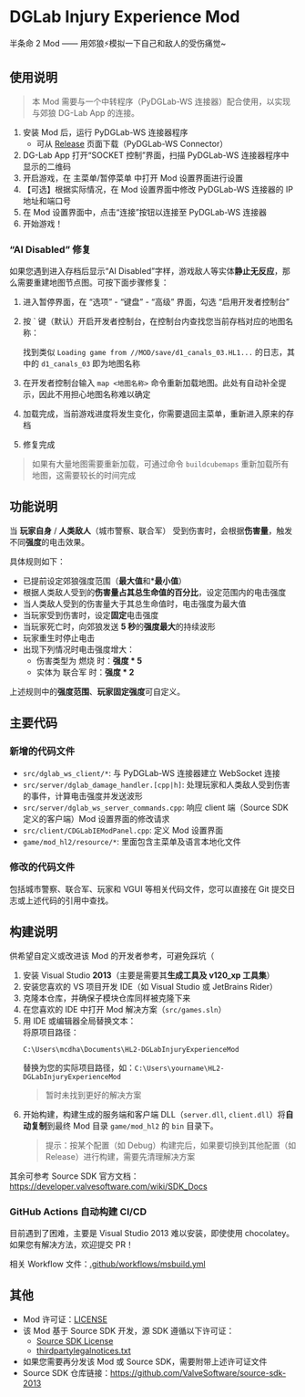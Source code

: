 # DGLab Injury Experience Mod

半条命 2 Mod —— 用郊狼⚡模拟一下自己和敌人的受伤痛觉~

## 使用说明

> 本 Mod 需要与一个中转程序（PyDGLab-WS 连接器）配合使用，以实现与郊狼 DG-Lab App 的连接。

1. 安装 Mod 后，运行 PyDGLab-WS 连接器程序
    - 可从 [Release](https://github.com/Ljzd-PRO/HL2-DGLabInjuryExperienceMod/releases) 页面下载（PyDGLab-WS Connector）
2. DG-Lab App 打开“SOCKET 控制”界面，扫描 PyDGLab-WS 连接器程序中显示的二维码
3. 开启游戏，在 主菜单/暂停菜单 中打开 Mod 设置界面进行设置
4. 【可选】根据实际情况，在 Mod 设置界面中修改 PyDGLab-WS 连接器的 IP 地址和端口号
5. 在 Mod 设置界面中，点击“连接”按钮以连接至 PyDGLab-WS 连接器
6. 开始游戏！

### “AI Disabled” 修复

如果您遇到进入存档后显示“AI Disabled”字样，游戏敌人等实体**静止无反应**，那么需要重建地图节点图。可按下面步骤修复：

1. 进入暂停界面，在 “选项” - “键盘” - “高级” 界面，勾选 “启用开发者控制台”
2. 按 ` 键（默认）开启开发者控制台，在控制台内查找您当前存档对应的地图名称：
    
    找到类似 `Loading game from //MOD/save/d1_canals_03.HL1...` 的日志，其中的 `d1_canals_03` 即为地图名称
3. 在开发者控制台输入 `map <地图名称>` 命令重新加载地图。此处有自动补全提示，因此不用担心地图名称难以确定
4. 加载完成，当前游戏进度将发生变化，你需要退回主菜单，重新进入原来的存档
5. 修复完成

> 如果有大量地图需要重新加载，可通过命令 `buildcubemaps` 重新加载所有地图，这需要较长的时间完成

## 功能说明

当 **玩家自身** / **人类敌人**（城市警察、联合军） 受到伤害时，会根据**伤害量**，触发不同**强度**的电击效果。

具体规则如下：
- 已提前设定郊狼强度范围（**最大值**和***最小值**）
- 根据人类敌人受到的**伤害量占其总生命值的百分比**，设定范围内的电击强度
- 当人类敌人受到的伤害量大于其总生命值时，电击强度为最大值
- 当玩家受到伤害时，设定**固定**电击强度
- 当玩家死亡时，向郊狼发送 **5 秒**的**强度最大**的持续波形
- 玩家重生时停止电击
- 出现下列情况时电击强度增大：
    - 伤害类型为 燃烧 时：**强度 * 5**
    - 实体为 联合军 时：**强度 * 2**

上述规则中的**强度范围**、**玩家固定强度**可自定义。

## 主要代码

### 新增的代码文件

- `src/dglab_ws_client/*`: 与 PyDGLab-WS 连接器建立 WebSocket 连接
- `src/server/dglab_damage_handler.[cpp|h]`: 处理玩家和人类敌人受到伤害的事件，计算电击强度并发送波形
- `src/server/dglab_ws_server_commands.cpp`: 响应 client 端（Source SDK 定义的客户端）Mod 设置界面的修改请求
- `src/client/CDGLabIEModPanel.cpp`: 定义 Mod 设置界面
- `game/mod_hl2/resource/*`: 里面包含主菜单及语言本地化文件

### 修改的代码文件

包括城市警察、联合军、玩家和 VGUI 等相关代码文件，您可以直接在 Git 提交日志或上述代码的引用中查找。

## 构建说明

供希望自定义或改进该 Mod 的开发者参考，可避免踩坑（

1. 安装 Visual Studio **2013**（主要是需要其**生成工具及 v120_xp 工具集**）
2. 安装您喜欢的 VS 项目开发 IDE（如 Visual Studio 或 JetBrains Rider）
3. 克隆本仓库，并确保子模块仓库同样被克隆下来
4. 在您喜欢的 IDE 中打开 Mod 解决方案（`src/games.sln`）
5. 用 IDE 或编辑器全局替换文本： \
    将原项目路径：
    ```
    C:\Users\mcdha\Documents\HL2-DGLabInjuryExperienceMod
    ```
    替换为您的实际项目路径，如：`C:\Users\yourname\HL2-DGLabInjuryExperienceMod`
    > 暂时未找到更好的解决方案
6. 开始构建，构建生成的服务端和客户端 DLL（`server.dll`, `client.dll`）将**自动复制**到最终 Mod 目录 `game/mod_hl2` 的 `bin` 目录下。
    > 提示：按某个配置（如 Debug）构建完后，如果要切换到其他配置（如 Release）进行构建，需要先清理解决方案

其余可参考 Source SDK 官方文档：https://developer.valvesoftware.com/wiki/SDK_Docs


### GitHub Actions 自动构建 CI/CD

目前遇到了困难，主要是 Visual Studio 2013 难以安装，即使使用 chocolatey。如果您有解决方法，欢迎提交 PR！

相关 Workflow 文件：[.github/workflows/msbuild.yml](.github/workflows/msbuild.yml)

## 其他

- Mod 许可证：[LICENSE](LICENSE)
- 该 Mod 基于 Source SDK 开发，源 SDK 遵循以下许可证：
    - [Source SDK License](LICENSE_SOURCE_SDK)
    - [thirdpartylegalnotices.txt](thirdpartylegalnotices.txt)
- 如果您需要再分发该 Mod 或 Source SDK，需要附带上述许可证文件
- Source SDK 仓库链接：https://github.com/ValveSoftware/source-sdk-2013
